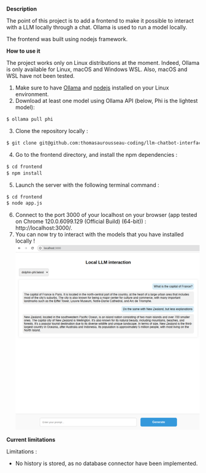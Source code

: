 **Description**

The point of this project is to add a frontend to make it possible to interact with a LLM locally through a chat. 
Ollama is used to run a model locally. 

The frontend was built using nodejs framework. 


**How to use it** 

The project works only on Linux distributions at the moment. Indeed, Ollama is only available for Linux, macOS and Windows WSL. Also, macOS and WSL have not been tested.  

1. Make sure to have [Ollama](https://github.com/jmorganca/ollama) and [nodejs](https://nodejs.org/en/download/package-manager) installed on your Linux environment.
2. Download at least one model using Ollama API (below, Phi is the lightest model):  
```bash
$ ollama pull phi 
```
3. Clone the repository locally : 
```bash
$ git clone git@github.com:thomasaurousseau-coding/llm-chatbot-interface.git
```
4. Go to the frontend directory, and install the npm dependencies : 
```bash
$ cd frontend
$ npm install
```
5. Launch the server with the following terminal command : 
```bash
$ cd frontend
$ node app.js 
```
6. Connect to the port 3000 of your localhost on your browser (app tested on Chrome 120.0.6099.129 (Official Build) (64-bit)) : http://localhost:3000/.
7. You can now try to interact with the models that you have installed locally ! ![Here is an example](images/example_chat.png)



**Current limitations** 

Limitations : 
- No history is stored, as no database connector have been implemented. 
